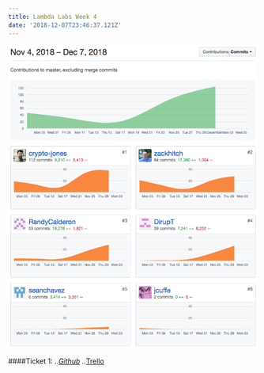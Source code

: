 ```yaml
---
title: Lambda Labs Week 4
date: '2018-12-07T23:46:37.121Z'
---
```


![Contributions](./github_graph.png)

####Ticket 1:
.._[Github](https://github.com/Lambda-School-Labs/ChainPointDocusign/pull/130)
.._[Trello](https://trello.com/c/ZESeLeU4)
